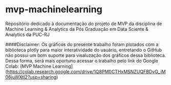 # mvp-machinelearning
Repositório dedicado à documentação do projeto de MVP da disciplina de Machine Learning &amp; Analytics da Pós Graduação em Data Sciente &amp; Analytics da PUC-RJ



####Disclaimer:
Os gráficos do presente trabalho foram plotados com a biblioteca plotly para maior interatividade do usuário, entretando o GitHub não possui um bom suporte para visaluzação dos gráficos dessa biblioteca. Dessa forma, será mais oportuno acessar o trabalho pelo link do Google Colab: [MVP Machine Learning] (https://colab.research.google.com/drive/1Q8PM0CTHxMSNZUQFBDvG_jM06juWXtI2?usp=sharing)
